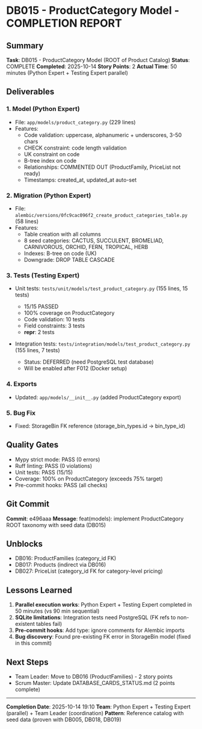# DB015 - ProductCategory Model - COMPLETION REPORT

## Summary

**Task**: DB015 - ProductCategory Model (ROOT of Product Catalog)
**Status**: COMPLETE
**Completed**: 2025-10-14
**Story Points**: 2
**Actual Time**: 50 minutes (Python Expert + Testing Expert parallel)

## Deliverables

### 1. Model (Python Expert)
- File: `app/models/product_category.py` (229 lines)
- Features:
  - Code validation: uppercase, alphanumeric + underscores, 3-50 chars
  - CHECK constraint: code length validation
  - UK constraint on code
  - B-tree index on code
  - Relationships: COMMENTED OUT (ProductFamily, PriceList not ready)
  - Timestamps: created_at, updated_at auto-set

### 2. Migration (Python Expert)
- File: `alembic/versions/0fc9cac096f2_create_product_categories_table.py` (58 lines)
- Features:
  - Table creation with all columns
  - 8 seed categories: CACTUS, SUCCULENT, BROMELIAD, CARNIVOROUS, ORCHID, FERN, TROPICAL, HERB
  - Indexes: B-tree on code (UK)
  - Downgrade: DROP TABLE CASCADE

### 3. Tests (Testing Expert)
- Unit tests: `tests/unit/models/test_product_category.py` (155 lines, 15 tests)
  - 15/15 PASSED
  - 100% coverage on ProductCategory
  - Code validation: 10 tests
  - Field constraints: 3 tests
  - __repr__: 2 tests

- Integration tests: `tests/integration/models/test_product_category.py` (155 lines, 7 tests)
  - Status: DEFERRED (need PostgreSQL test database)
  - Will be enabled after F012 (Docker setup)

### 4. Exports
- Updated: `app/models/__init__.py` (added ProductCategory export)

### 5. Bug Fix
- Fixed: StorageBin FK reference (storage_bin_types.id → bin_type_id)

## Quality Gates

- Mypy strict mode: PASS (0 errors)
- Ruff linting: PASS (0 violations)
- Unit tests: PASS (15/15)
- Coverage: 100% on ProductCategory (exceeds 75% target)
- Pre-commit hooks: PASS (all checks)

## Git Commit

**Commit**: e496aaa
**Message**: feat(models): implement ProductCategory ROOT taxonomy with seed data (DB015)

## Unblocks

- DB016: ProductFamilies (category_id FK)
- DB017: Products (indirect via DB016)
- DB027: PriceList (category_id FK for category-level pricing)

## Lessons Learned

1. **Parallel execution works**: Python Expert + Testing Expert completed in 50 minutes (vs 90 min sequential)
2. **SQLite limitations**: Integration tests need PostgreSQL (FK refs to non-existent tables fail)
3. **Pre-commit hooks**: Add type: ignore comments for Alembic imports
4. **Bug discovery**: Found pre-existing FK error in StorageBin model (fixed in this commit)

## Next Steps

- Team Leader: Move to DB016 (ProductFamilies) - 2 story points
- Scrum Master: Update DATABASE_CARDS_STATUS.md (2 points complete)

---

**Completion Date**: 2025-10-14 19:10
**Team**: Python Expert + Testing Expert (parallel) + Team Leader (coordination)
**Pattern**: Reference catalog with seed data (proven with DB005, DB018, DB019)
